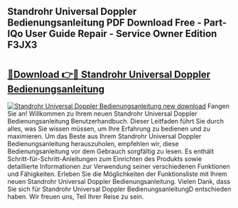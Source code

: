 ## Standrohr Universal Doppler Bedienungsanleitung PDF Download Free - Part-IQo User Guide Repair - Service Owner Edition F3JX3

# <h2><a href="http://df34ytz.blite.top/?on=Standrohr+Universal+Doppler+Bedienungsanleitung">🔗Download 👉🔴 Standrohr Universal Doppler Bedienungsanleitung</a></h2>

[![Standrohr Universal Doppler Bedienungsanleitung new download](https://i.imgur.com/lujVjoI.png)](http://df34ytz.blite.top/?on=Standrohr+Universal+Doppler+Bedienungsanleitung)
Fangen Sie an! Willkommen zu Ihrem neuen Standrohr Universal Doppler Bedienungsanleitung Benutzerhandbuch. Dieser Leitfaden führt Sie durch alles, was Sie wissen müssen, um Ihre Erfahrung zu bedienen und zu maximieren. Um das Beste aus Ihrem Standrohr Universal Doppler Bedienungsanleitung herauszuholen, empfehlen wir, diese Bedienungsanleitung vor dem Gebrauch sorgfältig zu lesen. Es enthält Schritt-für-Schritt-Anleitungen zum Einrichten des Produkts sowie detaillierte Informationen zur Verwendung seiner verschiedenen Funktionen und Fähigkeiten. Erleben Sie die Möglichkeiten der Funktionsliste mit Ihrem neuen Standrohr Universal Doppler Bedienungsanleitung. Vielen Dank, dass Sie sich für Standrohr Universal Doppler BedienungsanleitungD entschieden haben. Wir freuen uns, Teil Ihrer Reise zu sein.
